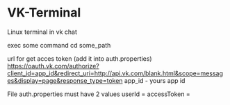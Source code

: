 # VK-Terminal
Linux terminal in vk chat

exec some command
cd some_path

url for get acces token (add it into auth.properties)
https://oauth.vk.com/authorize?client_id=app_id&redirect_uri=http://api.vk.com/blank.html&scope=messages&display=page&response_type=token
app_id - yours app id

File auth.properties must have 2 values
userId =
accessToken =
